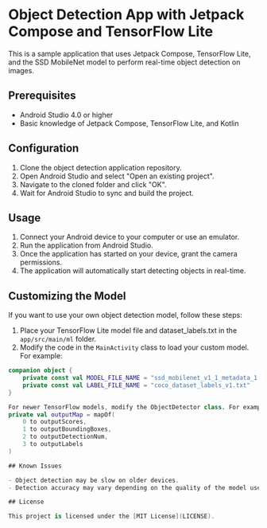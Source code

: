 # Object Detection App with Jetpack Compose and TensorFlow Lite

This is a sample application that uses Jetpack Compose, TensorFlow Lite, and the SSD MobileNet model to perform real-time object detection on images.

## Prerequisites

- Android Studio 4.0 or higher
- Basic knowledge of Jetpack Compose, TensorFlow Lite, and Kotlin

## Configuration

1. Clone the object detection application repository.
2. Open Android Studio and select "Open an existing project".
3. Navigate to the cloned folder and click "OK".
4. Wait for Android Studio to sync and build the project.

## Usage

1. Connect your Android device to your computer or use an emulator.
2. Run the application from Android Studio.
3. Once the application has started on your device, grant the camera permissions.
4. The application will automatically start detecting objects in real-time.

## Customizing the Model

If you want to use your own object detection model, follow these steps:

1. Place your TensorFlow Lite model file and dataset_labels.txt in the `app/src/main/ml` folder.
2. Modify the code in the `MainActivity` class to load your custom model. For example:

```kotlin
companion object {
    private const val MODEL_FILE_NAME = "ssd_mobilenet_v1_1_metadata_1.tflite"
    private const val LABEL_FILE_NAME = "coco_dataset_labels_v1.txt"
}

For newer TensorFlow models, modify the ObjectDetector class. For example:
private val outputMap = mapOf(
    0 to outputScores,
    1 to outputBoundingBoxes,
    2 to outputDetectionNum,
    3 to outputLabels
)

## Known Issues

- Object detection may be slow on older devices.
- Detection accuracy may vary depending on the quality of the model used.

## License

This project is licensed under the [MIT License](LICENSE).




